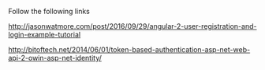 Follow the following links

http://jasonwatmore.com/post/2016/09/29/angular-2-user-registration-and-login-example-tutorial

http://bitoftech.net/2014/06/01/token-based-authentication-asp-net-web-api-2-owin-asp-net-identity/

